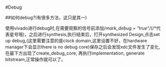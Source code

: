 #Debug

##如何debug?(有很多方法，这只是其一)

使用vivado进行debug时,在需要观察的信号前添加/*mark_debug = "true"/*(/*代表星号哦)，之后进行synthesis,执行结束后，打开synthesized Design,点击set up debug,(这里需要注意的是clock domain,这里设置不好，在hardware manager下会显示there is no debug core)保存之后会发现xdc文件发生了变化,在最下方出现了create_debug_core, 再执行implementation, generate bitstream,正常操作就可以了。

